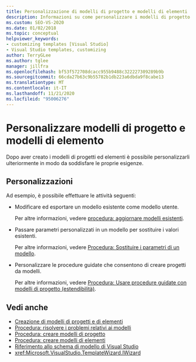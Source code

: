 ```yaml
---
title: Personalizzazione di modelli di progetto e modelli di elementi
description: Informazioni su come personalizzare i modelli di progetto e di elemento dopo che sono stati creati.
ms.custom: SEO-VS-2020
ms.date: 01/02/2018
ms.topic: conceptual
helpviewer_keywords:
- customizing templates [Visual Studio]
- Visual Studio templates, customizing
author: TerryGLee
ms.author: tglee
manager: jillfra
ms.openlocfilehash: bf53f572708dcacc955b9488c322227309289b9b
ms.sourcegitcommit: 66cda27b63c9b55782b1db223a6dbda9f8cabe13
ms.translationtype: MT
ms.contentlocale: it-IT
ms.lasthandoff: 11/21/2020
ms.locfileid: "95006276"
---
```

# <a name="customize-project-and-item-templates"></a>Personalizzare modelli di progetto e modelli di elemento

Dopo aver creato i modelli di progetti ed elementi è possibile personalizzarli ulteriormente in modo da soddisfare le proprie esigenze.

## <a name="customizations"></a>Personalizzazioni

Ad esempio, è possibile effettuare le attività seguenti:

- Modificare ed esportare un modello esistente come modello utente.

   Per altre informazioni, vedere [procedura: aggiornare modelli esistenti](../ide/how-to-update-existing-templates.md).

- Passare parametri personalizzati in un modello per sostituire i valori esistenti.

   Per altre informazioni, vedere [Procedura: Sostituire i parametri di un modello](../ide/how-to-substitute-parameters-in-a-template.md).

- Personalizzare le procedure guidate che consentono di creare progetti da modelli.

   Per altre informazioni, vedere [Procedura: Usare procedure guidate con modelli di progetto (estendibilità)](../extensibility/how-to-use-wizards-with-project-templates.md).

## <a name="see-also"></a>Vedi anche

- [Creazione di modelli di progetti e di elementi](../ide/creating-project-and-item-templates.md)
- [Procedura: risolvere i problemi relativi ai modelli](../ide/how-to-troubleshoot-templates.md)
- [Procedura: creare modelli di progetto](../ide/how-to-create-project-templates.md)
- [Procedura: creare modelli di elementi](../ide/how-to-create-item-templates.md)
- [Riferimento allo schema di modello di Visual Studio](../extensibility/visual-studio-template-schema-reference.md)
- <xref:Microsoft.VisualStudio.TemplateWizard.IWizard>
